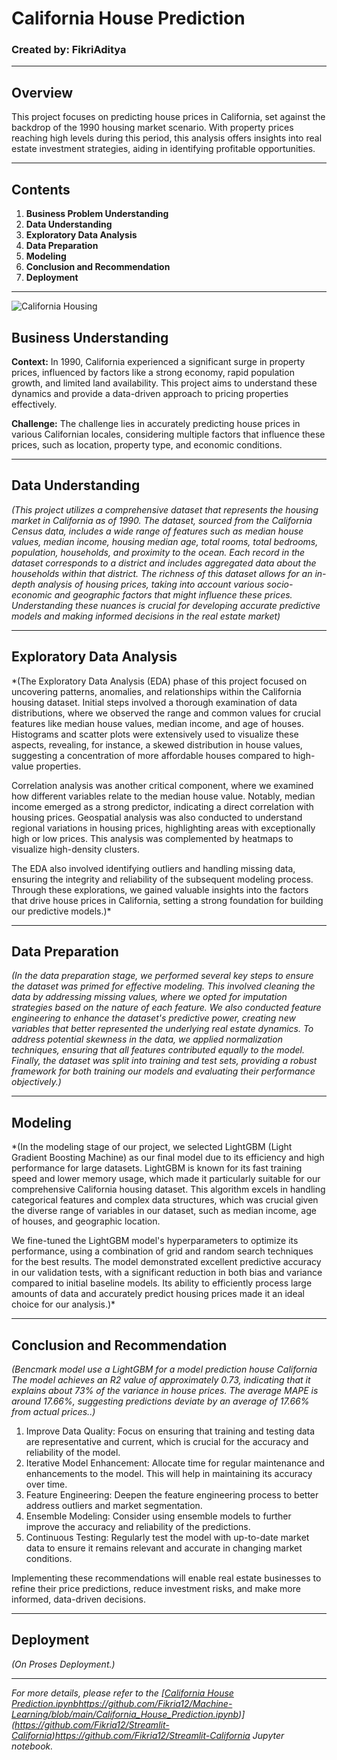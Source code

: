 # California House Prediction

### **Created by: FikriAditya**

---

## Overview
This project focuses on predicting house prices in California, set against the backdrop of the 1990 housing market scenario. With property prices reaching high levels during this period, this analysis offers insights into real estate investment strategies, aiding in identifying profitable opportunities.

---

## Contents

1. **Business Problem Understanding**
2. **Data Understanding**
3. **Exploratory Data Analysis**
4. **Data Preparation**
5. **Modeling**
6. **Conclusion and Recommendation**
7. **Deployment**

---

![California Housing](https://www.puredestinations.co.uk/wp-content/uploads/2019/09/top-things-to-do-in-San-Francisco-header--1600x500.jpg)

## Business Understanding

**Context:**
In 1990, California experienced a significant surge in property prices, influenced by factors like a strong economy, rapid population growth, and limited land availability. This project aims to understand these dynamics and provide a data-driven approach to pricing properties effectively.

**Challenge:**
The challenge lies in accurately predicting house prices in various Californian locales, considering multiple factors that influence these prices, such as location, property type, and economic conditions.

---

## Data Understanding

*(This project utilizes a comprehensive dataset that represents the housing market in California as of 1990. The dataset, sourced from the California Census data, includes a wide range of features such as median house values, median income, housing median age, total rooms, total bedrooms, population, households, and proximity to the ocean. Each record in the dataset corresponds to a district and includes aggregated data about the households within that district. The richness of this dataset allows for an in-depth analysis of housing prices, taking into account various socio-economic and geographic factors that might influence these prices. Understanding these nuances is crucial for developing accurate predictive models and making informed decisions in the real estate market)*

---

## Exploratory Data Analysis

*(The Exploratory Data Analysis (EDA) phase of this project focused on uncovering patterns, anomalies, and relationships within the California housing dataset. Initial steps involved a thorough examination of data distributions, where we observed the range and common values for crucial features like median house values, median income, and age of houses. Histograms and scatter plots were extensively used to visualize these aspects, revealing, for instance, a skewed distribution in house values, suggesting a concentration of more affordable houses compared to high-value properties.

Correlation analysis was another critical component, where we examined how different variables relate to the median house value. Notably, median income emerged as a strong predictor, indicating a direct correlation with housing prices. Geospatial analysis was also conducted to understand regional variations in housing prices, highlighting areas with exceptionally high or low prices. This analysis was complemented by heatmaps to visualize high-density clusters.

The EDA also involved identifying outliers and handling missing data, ensuring the integrity and reliability of the subsequent modeling process. Through these explorations, we gained valuable insights into the factors that drive house prices in California, setting a strong foundation for building our predictive models.)*

---

## Data Preparation

*(In the data preparation stage, we performed several key steps to ensure the dataset was primed for effective modeling. This involved cleaning the data by addressing missing values, where we opted for imputation strategies based on the nature of each feature. We also conducted feature engineering to enhance the dataset's predictive power, creating new variables that better represented the underlying real estate dynamics. To address potential skewness in the data, we applied normalization techniques, ensuring that all features contributed equally to the model. Finally, the dataset was split into training and test sets, providing a robust framework for both training our models and evaluating their performance objectively.)*

---

## Modeling

*(In the modeling stage of our project, we selected LightGBM (Light Gradient Boosting Machine) as our final model due to its efficiency and high performance for large datasets. LightGBM is known for its fast training speed and lower memory usage, which made it particularly suitable for our comprehensive California housing dataset. This algorithm excels in handling categorical features and complex data structures, which was crucial given the diverse range of variables in our dataset, such as median income, age of houses, and geographic location.

We fine-tuned the LightGBM model's hyperparameters to optimize its performance, using a combination of grid and random search techniques for the best results. The model demonstrated excellent predictive accuracy in our validation tests, with a significant reduction in both bias and variance compared to initial baseline models. Its ability to efficiently process large amounts of data and accurately predict housing prices made it an ideal choice for our analysis.)*

---

## Conclusion and Recommendation

*(Bencmark model use a LightGBM for a model prediction house California
The model achieves an R2 value of approximately 0.73, indicating that it explains about 73% of the variance in house prices.
The average MAPE is around 17.66%, suggesting predictions deviate by an average of 17.66% from actual prices..)*


1. Improve Data Quality: Focus on ensuring that training and testing data are representative and current, which is crucial for the accuracy and reliability of the model.
2. Iterative Model Enhancement: Allocate time for regular maintenance and enhancements to the model. This will help in maintaining its accuracy over time.
3. Feature Engineering: Deepen the feature engineering process to better address outliers and market segmentation.
4. Ensemble Modeling: Consider using ensemble models to further improve the accuracy and reliability of the predictions.
5. Continuous Testing: Regularly test the model with up-to-date market data to ensure it remains relevant and accurate in changing market conditions.

Implementing these recommendations will enable real estate businesses to refine their price predictions, reduce investment risks, and make more informed, data-driven decisions.

---

## Deployment

*(On Proses Deployment.)*

---

*For more details, please refer to the [[California House Prediction.ipynb](https://github.com/Fikria12/Machine-Learning/blob/main/California_House_Prediction.ipynb)https://github.com/Fikria12/Machine-Learning/blob/main/California_House_Prediction.ipynb)](https://github.com/Fikria12/Streamlit-California)https://github.com/Fikria12/Streamlit-California Jupyter notebook.*
